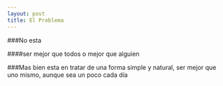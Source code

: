 ```yaml
---
layout: post
title: El Problema
---
```

###No esta

####ser mejor que todos o mejor que alguien

###Mas bien esta en tratar de una forma simple y natural, ser mejor que uno mismo, aunque sea un poco cada día
